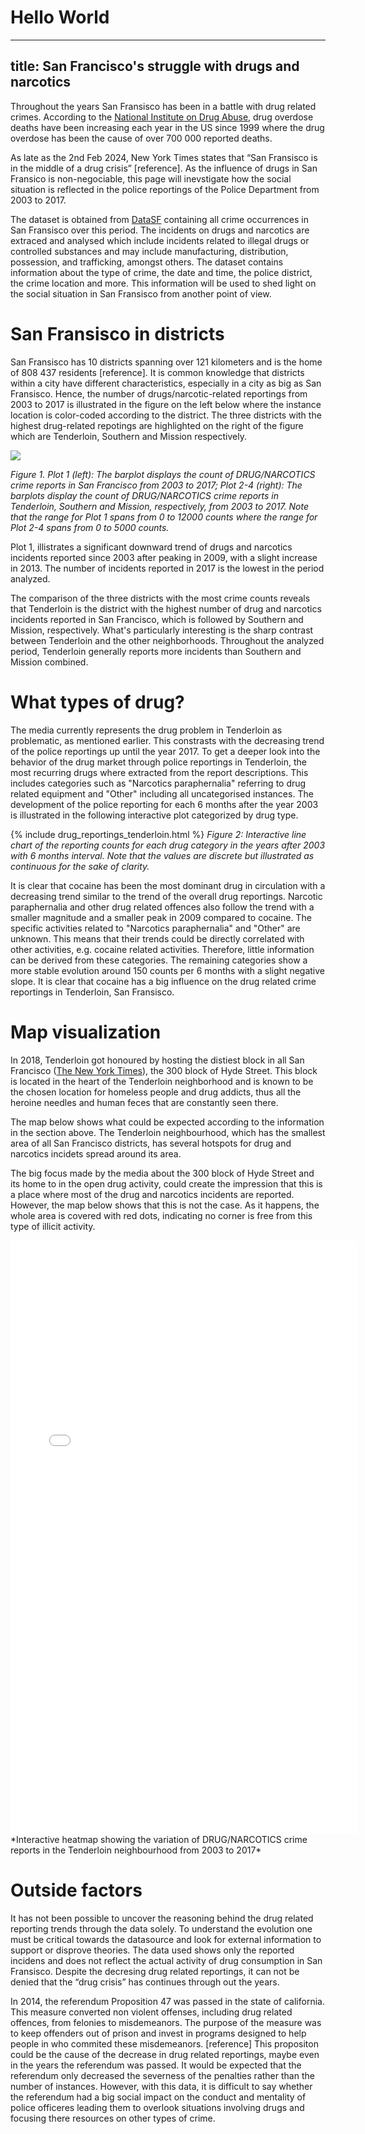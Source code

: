 <h1 id="hello-world">Hello World</h1>

---
title: San Francisco's struggle with drugs and narcotics
---

Throughout the years San Fransisco has been in a battle with drug related crimes. According to the [National Institute on Drug Abuse](https://drugabusestatistics.org/), drug overdose deaths have been increasing each year in the US since 1999 where the drug overdose has been the cause of over 700 000 reported deaths.

 As late as the 2nd Feb 2024, New York Times states that “San Fransisco is in the middle of a drug crisis” [reference]. As the influence of drugs in San Fransico is non-negociable, this page will inevstigate how the social situation is reflected in the police reportings of the Police Department from 2003 to 2017. 

The dataset is obtained from  [DataSF](https://datasf.org/opendata/) containing all crime occurrences in San Fransisco over this period. The incidents on drugs and narcotics are extraced and analysed which include incidents related to illegal drugs or controlled substances and may include manufacturing, distribution, possession, and trafficking, amongst others. The dataset contains information about the type of crime, the date and time, the police district, the crime location and more. This information will be used to shed light on the social situation in San Fransisco from another point of view.

# San Fransisco in districts


San Fransisco has 10 districts spanning over 121 kilometers and is the home of 808 437 residents [reference]. It is common knowledge that districts within a city have different characteristics, especially in a city as big as San Fransisco. Hence, the number of drugs/narcotic-related reportings from 2003 to 2017 is illustrated in the figure on the left below where the instance location is color-coded according to the district. The three districts with the highest drug-related repotings are highlighted on the right of the figure which are Tenderloin, Southern and Mission respectively.

<img src="{{site.url}}/imgs/drugs_crime_all.png" style="display: block; margin: auto;" />

*Figure 1. Plot 1 (left): The barplot displays the count of DRUG/NARCOTICS crime reports in San Francisco from 2003 to 2017; Plot 2-4 (right): The barplots display the count of DRUG/NARCOTICS crime reports in Tenderloin, Southern and Mission, respectively, from 2003 to 2017. Note that the range for Plot 1 spans from 0 to 12000 counts where the range for Plot 2-4 spans from 0 to 5000 counts.*


Plot 1, illistrates a significant downward trend of drugs and narcotics incidents reported since 2003 after peaking in 2009, with a slight increase in 2013. The number of incidents reported in 2017 is the lowest in the period analyzed. 


The comparison of the three districts with the most crime counts reveals that Tenderloin is the district with the highest number of drug and narcotics incidents reported in San Francisco, which is followed by Southern and Mission, respectively. What's particularly interesting is the sharp contrast between Tenderloin and the other neighborhoods. Throughout the analyzed period, Tenderloin generally reports more incidents than Southern and Mission combined.


# What types of drug?


The media currently represents the drug problem in Tenderloin as problematic, as mentioned earlier. This constrasts with the decreasing trend of the police reportings up until the year 2017. To get a deeper look into the behavior of the drug market through police reportings in Tenderloin, the most recurring drugs where extracted from the report descriptions. This includes categories such as "Narcotics paraphernalia" referring to drug related equipment and "Other" including all  uncategorised instances. The development of the police reporting for each 6 months after the year 2003  is illustrated in the following interactive plot categorized by drug type. 

{% include drug_reportings_tenderloin.html %}
*Figure 2: Interactive line chart of the reporting counts for each drug category in the years after 2003 with 6 months interval. Note that the values are discrete but illustrated as continuous for the sake of clarity.*


It is clear that cocaine has been the most dominant drug in circulation with a decreasing trend similar to the trend of the overall drug reportings. Narcotic paraphernalia and other drug related offences also follow the trend with a smaller magnitude and a smaller peak in 2009 compared to cocaine. The specific activities related to "Narcotics paraphernalia" and "Other" are unknown. This means that their trends could be directly correlated with other activities, e.g. cocaine related activities. Therefore, little information can be derived from these categories. The remaining categories show a more stable evolution around 150 counts per 6 months with a slight negative slope. It is clear that cocaine has a big influence on the drug related crime reportings in Tenderloin, San Fransisco.  
 
# Map visualization 

In 2018, Tenderloin got honoured by hosting the distiest block in all San Francisco ([The New York Times](https://www.nytimes.com/2018/10/08/us/san-francisco-dirtiest-street-london-breed.html)), the 300 block of Hyde Street. This block is located in the heart of the Tenderloin neighborhood and is known to be the chosen location for homeless people and drug addicts, thus all the heroine needles and human feces that are constantly seen there.

The map below shows what could be expected according to the information in the section above. The Tenderloin neighbourhood, which has the smallest area of all San Francisco districts, has several hotspots for drug and narcotics incidets spread around its area. 

The big focus made by the media about the 300 block of Hyde Street and its home to in the open drug activity, could create the impression that this is a place where most of the drug and narcotics incidents are reported. However, the map below shows that this is not the case. As it happens, the whole area is covered with red dots, indicating no corner is free from this type of illicit activity.


<embed type="text/html" src="imgs/map_drugs_tenderloin_focus.html" width="110%" height="950"/>
*Interactive heatmap showing the variation of DRUG/NARCOTICS crime reports in the Tenderloin neighbourhood from 2003 to 2017*

# Outside factors

It has not been possible to uncover the reasoning behind the drug related reporting trends through the data solely. To understand the evolution one must be critical towards the datasource and look for external information to support or disprove theories. The data used shows only the reported incidens and does not reflect the actual activity of drug consumption in San Fransisco. Despite the decresing drug related reportings, it can not be denied that the “drug crisis” has continues through out the years.

In 2014, the referendum Proposition 47 was passed in the state of california. This measure converted non violent offenses, including drug related offences, from felonies to misdemeanors. The purpose of the measure was to keep offenders out of prison and invest in programs designed to help people in who commited these misdemeanors. [reference] This propositon could be the cause of the decrease in drug related reportings, maybe even in the years the referendum was passed. It would be expected that the referendum only decreased the severness of the penalties rather than the number of instances. However, with this data, it is difficult to say whether the referendum had a big social impact on the conduct and mentality of police officeres leading them to overlook situations involving drugs and focusing there resources on other types of crime.